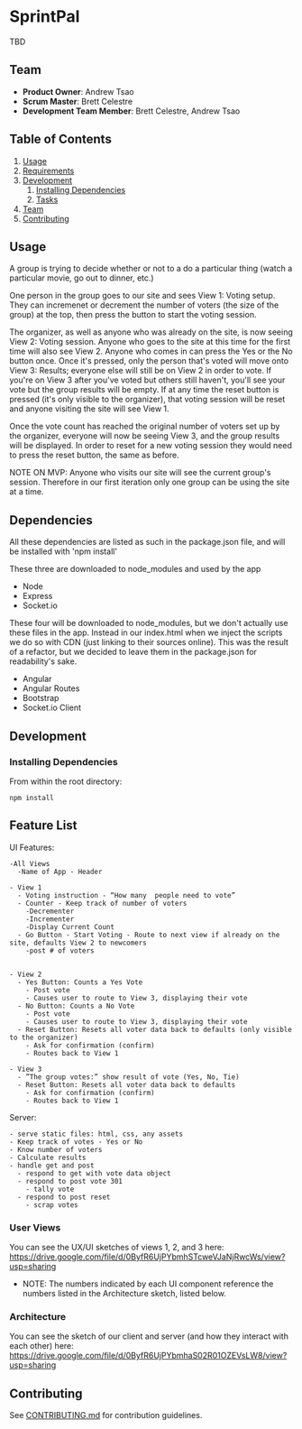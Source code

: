 # SprintPal

TBD

## Team

  - __Product Owner__: Andrew Tsao
  - __Scrum Master__: Brett Celestre
  - __Development Team Member__: Brett Celestre, Andrew Tsao

## Table of Contents

1. [Usage](#Usage)
1. [Requirements](#requirements)
1. [Development](#development)
    1. [Installing Dependencies](#installing-dependencies)
    1. [Tasks](#tasks)
1. [Team](#team)
1. [Contributing](#contributing)

## Usage

A group is trying to decide whether or not to a do a particular thing (watch a particular movie, go out to dinner, etc.)

One person in the group goes to our site and sees View 1: Voting setup. They can incremenet or decrement the number of voters (the size of the group) at the top, then press the button to start the voting session.

The organizer, as well as anyone who was already on the site, is now seeing View 2: Voting session. Anyone who goes to the site at this time for the first time will also see View 2. Anyone who comes in can press the Yes or the No button once. Once it's pressed, only the person that's voted will move onto View 3: Results; everyone else will still be on View 2 in order to vote. If you're on View 3 after you've voted but others still haven't, you'll see your vote but the group results will be empty. If at any time the reset button is pressed (it's only visible to the organizer), that voting session will be reset and anyone visiting the site will see View 1.

Once the vote count has reached the original number of voters set up by the organizer, everyone will now be seeing View 3, and the group results will be displayed. In order to reset for a new voting session they would need to press the reset button, the same as before.

NOTE ON MVP: Anyone who visits our site will see the current group's session.  Therefore in our first iteration only one group can be using the site at a time.

## Dependencies
All these dependencies are listed as such in the package.json file, and will be installed with 'npm install'

These three are downloaded to node_modules and used by the app
- Node
- Express
- Socket.io

These four will be downloaded to node_modules, but we don't actually use these files in the app. Instead in our index.html when we inject the scripts we do so with CDN (just linking to their sources online). This was the result of a refactor, but we decided to leave them in the package.json for readability's sake.
- Angular
- Angular Routes
- Bootstrap
- Socket.io Client



## Development

### Installing Dependencies

From within the root directory:

```
npm install
```


## Feature List

  UI Features:

    -All Views
      -Name of App - Header

    - View 1
      - Voting instruction - “How many  people need to vote”
      - Counter - Keep track of number of voters
        -Decrementer
        -Incrementer
        -Display Current Count
      - Go Button - Start Voting - Route to next view if already on the site, defaults View 2 to newcomers
        -post # of voters


    - View 2
      - Yes Button: Counts a Yes Vote
        - Post vote
        - Causes user to route to View 3, displaying their vote
      - No Button: Counts a No Vote
        - Post vote
        - Causes user to route to View 3, displaying their vote
      - Reset Button: Resets all voter data back to defaults (only visible to the organizer)
        - Ask for confirmation (confirm)
        - Routes back to View 1

    - View 3
      - ”The group votes:” show result of vote (Yes, No, Tie)
      - Reset Button: Resets all voter data back to defaults
        - Ask for confirmation (confirm)
        - Routes back to View 1

  Server:
  
    - serve static files: html, css, any assets
    - Keep track of votes - Yes or No
    - Know number of voters
    - Calculate results
    - handle get and post
      - respond to get with vote data object
      - respond to post vote 301
        - tally vote
      - respond to post reset
        - scrap votes


### User Views

You can see the UX/UI sketches of views 1, 2, and 3 here:
https://drive.google.com/file/d/0ByfR6UjPYbmhSTcweVJaNjRwcWs/view?usp=sharing

- NOTE: The numbers indicated by each UI component reference the numbers listed in the Architecture sketch, listed below.


### Architecture

You can see the sketch of our client and server (and how they interact with each other) here:
https://drive.google.com/file/d/0ByfR6UjPYbmhaS02R01OZEVsLW8/view?usp=sharing


## Contributing

See [CONTRIBUTING.md](_CONTRIBUTING.md) for contribution guidelines.
